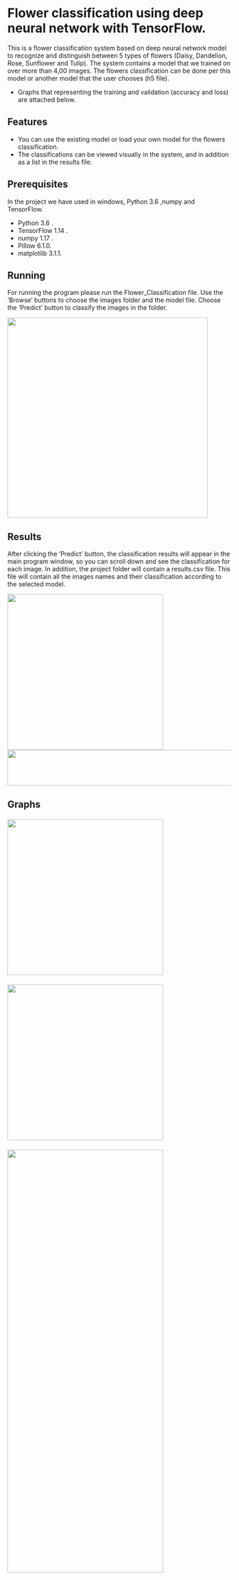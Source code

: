 # Flower classification using deep neural network with TensorFlow.

This is a flower classification system based on deep neural network model to recognize and distinguish between 5 types of flowers (Daisy, Dandelion, Rose, Sunflower and Tulip). 
The system contains a model that we trained on over more than 4,00 images.
The flowers classification can be done per this model or another model that the user chooses (h5 file).
* Graphs that representing the training and validation (accuracy and loss) are attached below.

<H2>Features </H2>

* You can use the existing model or load your own model for the flowers classification.
* The classifications can be viewed visually in the system, and in addition as a list in the results file.

<H2> Prerequisites </H2>

In the project we have used in windows, Python 3.6 ,numpy and TensorFlow.
*	Python 3.6 .
*	TensorFlow 1.14 .
*	numpy 1.17 .
*	Pillow 6.1.0.
*	matplotlib 3.1.1.

<H2>Running</H2>
  
For running the program please run the Flower_Classification file.
Use the ‘Browse’ buttons to choose the images folder and the model file.
Choose the ‘Predict’ button to classify the images in the folder.

<img src="https://user-images.githubusercontent.com/44204651/62782946-f8f97d80-bac3-11e9-807c-d8e59bcde1df.JPG" width="450" height="450">

<H2>Results</H2>
  
After clicking the ‘Predict’ button, the classification results will appear in the main program window, so you can scroll down and see the classification for each image.
In addition, the project folder will contain a results.csv file. This file will contain all the images names and their classification according to the selected model.

<img src="https://user-images.githubusercontent.com/44204651/62783587-6823a180-bac5-11e9-9a45-41be6d946bfa.JPG" width="350" height="350">

<img src="https://user-images.githubusercontent.com/44204651/62783566-5e9a3980-bac5-11e9-9fcc-e0b5629db232.JPG" width="750" height="80">

<H2>Graphs 

<img src="https://user-images.githubusercontent.com/44204651/62783509-45918880-bac5-11e9-8123-de2848a3c21e.JPG" width="350" height="350"><br>

<img src="https://user-images.githubusercontent.com/44204651/62783532-54783b00-bac5-11e9-997e-5f62f1343085.JPG" width="350" height="350"><br>

<img src="https://user-images.githubusercontent.com/44204651/62783368-f0557700-bac4-11e9-993d-d416f2607bdd.JPG" width="350" height="950"><br>




